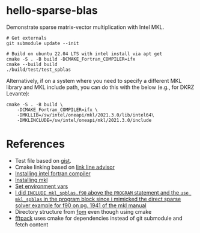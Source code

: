 # hello-sparse-blas

Demonstrate sparse matrix-vector multiplication with Intel MKL.

```shell
# Get externals 
git submodule update --init 

# Build on ubuntu 22.04 LTS with intel install via apt get
cmake -S . -B build -DCMAKE_Fortran_COMPILER=ifx
cmake --build build
./build/test/test_spblas
```

Alternatively, if on a system where you need to specify a different MKL library
and MKL include path, you can do this with the below (e.g., for DKRZ Levante):

```shell
cmake -S . -B build \
    -DCMAKE_Fortran_COMPILER=ifx \
    -DMKLLIB=/sw/intel/oneapi/mkl/2021.3.0/lib/intel64\
    -DMKLINCLUDE=/sw/intel/oneapi/mkl/2021.3.0/include
```

# References

* Test file based on [gist](https://gist.github.com/ivan-pi/23fe2da69ea6da9e2eb6bcf6e5060937).
* Cmake linking based on [link line advisor](https://www.intel.com/content/www/us/en/developer/tools/oneapi/onemkl-link-line-advisor.html)
* [Installing intel fortran compiler](https://www.intel.com/content/www/us/en/developer/tools/oneapi/fortran-compiler-download.html?operatingsystem=linux&distribution-linux=apt)
* [Installing mkl](https://www.intel.com/content/www/us/en/developer/tools/oneapi/onemkl-download.html?operatingsystem=linux&linux-install=apt)
* [Set environment vars](https://gist.github.com/SomajitDey/aeb6eb4c8083185e06800e1ece4be1bd)
* [I did `INCLUDE mkl_spblas.f90` above the `PROGRAM` statement and the `use mkl_spblas` in the program block since i mimicked the direct sparse solver example for f90 on pg. 1941 of the mkl manual](https://www.scc.kit.edu/scc/docs/HP-XC/mkl72/mklman.pdf)
* Directory structure from [fpm](https://fpm.fortran-lang.org/tutorial/hello-fpm.html) even though using cmake  
* [fftpack](https://github.com/fortran-lang/fftpack) uses cmake for dependencies instead of git submodule and fetch content 
